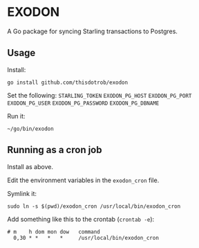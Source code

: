 # EXODON

A Go package for syncing Starling transactions to Postgres.

## Usage

Install:
```
go install github.com/thisdotrob/exodon
```

Set the following:
`STARLING_TOKEN`
`EXODON_PG_HOST`
`EXODON_PG_PORT`
`EXODON_PG_USER`
`EXODON_PG_PASSWORD`
`EXODON_PG_DBNAME`

Run it:
```
~/go/bin/exodon
```

## Running as a cron job

Install as above.

Edit the environment variables in the `exodon_cron` file.

Symlink it:
```
sudo ln -s $(pwd)/exodon_cron /usr/local/bin/exodon_cron
```

Add something like this to the crontab (`crontab -e`):
```
# m    h dom mon dow   command
  0,30 * *   *   *     /usr/local/bin/exodon_cron
```
